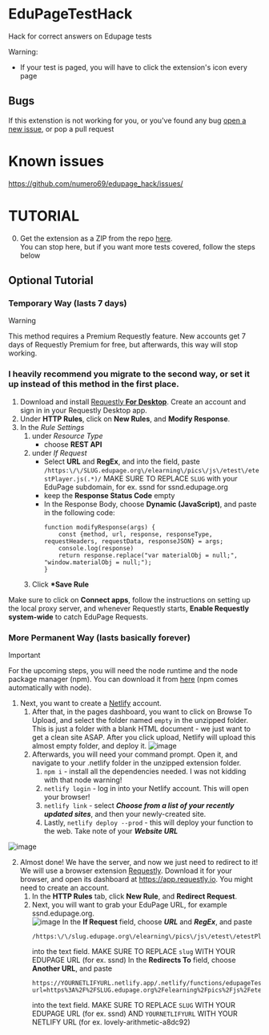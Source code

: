 # EduPageTestHack
Hack for correct answers on Edupage tests

Warning:  
- If your test is paged, you will have to click the extension's icon every page

## Bugs
If this extenstion is not working for you, or you've found any bug [open a new issue](https://github.com/markotomcik/EduPageTestHack/issues/new/choose), or pop a pull request

# Known issues
https://github.com/numero69/edupage_hack/issues/

# TUTORIAL
0. Get the extension as a ZIP from the repo [here](https://github.com/RichardKanshen/edupagehackextended/releases).  
You can stop here, but if you want more tests covered, follow the steps below
## Optional Tutorial
### Temporary Way (lasts 7 days)
> [!WARNING]
> This method requires a Premium Requestly feature. New accounts get 7 days of Requestly Premium for free, but afterwards, this way will stop working.
> ### **I heavily recommend you migrate to the second way, or set it up instead of this method in the first place.**
1. Download and install [Requestly **For Desktop**](https://requestly.com/downloads/). Create an account and sign in in your Requestly Desktop app.
2. Under **HTTP Rules**, click on **New Rules**, and **Modify Response**.
3. In the _Rule Settings_
   1. under _Resource Type_
      - choose **REST API**
   2. under _If Request_
      - Select **URL** and **RegEx**, and into the field, paste
      `/https:\/\/SLUG.edupage.org\/elearning\/pics\/js\/etest\/etestPlayer.js(.*)/`
      MAKE SURE TO REPLACE `SLUG` with your EduPage subdomain, for ex. ssnd for ssnd.edupage.org
      - keep the **Response Status Code** empty
      - In the Response Body, choose **Dynamic (JavaScript)**, and paste in the following code:
         ```JS
         function modifyResponse(args) {
		     const {method, url, response, responseType, requestHeaders, requestData, responseJSON} = args;
		     console.log(response)
		     return response.replace("var materialObj = null;", "window.materialObj = null;");
		}
         ```
   3. Click **\*Save Rule**

Make sure to click on **Connect apps**, follow the instructions on setting up the local proxy server, and whenever Requestly starts, **Enable Requestly system-wide** to catch EduPage Requests.

### More Permanent Way (lasts basically forever)
> [!IMPORTANT]
> For the upcoming steps, you will need the node runtime and the node package manager (npm).
> You can download it from [here](https://nodejs.org/en/download/prebuilt-installer) (npm comes automatically with node).
1. Next, you want to create a [Netlify](https://app.netlify.com) account.
   1. After that, in the pages dashboard, you want to click on Browse To Upload, and select the folder named `empty` in the unzipped folder. This is just a folder with a blank HTML document - we just want to get a clean site ASAP. After you click upload, Netlify will upload this almost empty folder, and deploy it. ![image](https://github.com/user-attachments/assets/2c46a601-5932-4d77-8c0c-4cfe4bc9d9cd)
   2. Afterwards, you will need your command prompt. Open it, and navigate to your .netlify folder in the unzipped extension folder.
      1. `npm i` - install all the dependencies needed. I was not kidding with that node warning!
      2. `netlify login` - log in into your Netlify account. This will open your browser!
      3. `netlify link` - select **_Choose from a list of your recently updated sites_**, and then your newly-created site.
      4. Lastly, `netlify deploy --prod` - this will deploy your function to the web. Take note of your **_Website URL_**
   
![image](https://github.com/user-attachments/assets/eb470bc6-1f4b-44d5-9e8f-e656bf2472e2)

2. Almost done! We have the server, and now we just need to redirect to it! We will use a browser extension [Requestly](https://requestly.com/downloads/). Download it for your browser, and open its dashboard at https://app.requestly.io. You might need to create an account.
   1. In the **HTTP Rules** tab, click **New Rule**, and **Redirect Request**.
   2. Next, you will want to grab your EduPage URL, for example ssnd.edupage.org.   
   ![image](https://github.com/user-attachments/assets/5d5804bf-bf87-4215-944c-863abf65c6f2)
      In the **If Request** field, choose **_URL_** and **_RegEx_**, and paste
      ```
      /https:\/\/slug.edupage.org\/elearning\/pics\/js\/etest\/etestPlayer.js(.*)/
      ```
      into the text field. MAKE SURE TO REPLACE `slug` WITH YOUR EDUPAGE URL (for ex. ssnd)
      In the **Redirects To** field, choose **Another URL**, and paste
      ```
      https://YOURNETLIFYURL.netlify.app/.netlify/functions/edupageTestPlayer?url=https%3A%2F%2FSLUG.edupage.org%2Felearning%2Fpics%2Fjs%2Fetest%2FetestPlayer.js
      ```
      into the text field. MAKE SURE TO REPLACE `SLUG` WITH YOUR EDUPAGE URL (for ex. ssnd) AND `YOURNETLIFYURL` WITH YOUR NETLIFY URL (for ex. lovely-arithmetic-a8dc92)